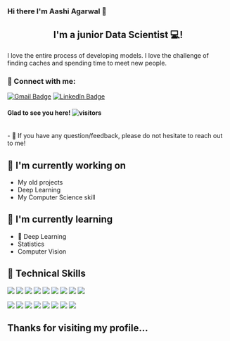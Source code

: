 ### Hi there I'm Aashi Agarwal 👋


<!--
**Code-With-aashi/Code-With-aashi** is a ✨ _special_ ✨ repository because its `README.md` (this file) appears on your GitHub profile.

Here are some ideas to get you started:

- 🔭 I’m currently working on ...
- 🌱 I’m currently learning ...
- 👯 I’m looking to collaborate on ...
- 🤔 I’m looking for help with ...
- 💬 Ask me about ...
- 📫 How to reach me: ...
- 😄 Pronouns: ...
- ⚡ Fun fact: ...
-->




<h2 align="center">
I'm a junior Data Scientist  💻!
</h2> 

I love the entire process of developing models. I love the challenge of finding caches and spending time to meet new people. 

### 🤝 Connect with me:



[![Gmail Badge](https://img.shields.io/badge/Gmail-Profile-informational?style=flat&logo=gmail&logoColor=white&color=1CA2F1)](https://mail.google.com/mail/u/0/aashi.payal99@gmail.com)
[![LinkedIn Badge](https://img.shields.io/badge/LinkedIn-Profile-informational?style=flat&logo=linkedin&logoColor=white&color=0D76A8)](https://www.linkedin.com/in/aashi-agarwal22)

#### Glad to see you here! ![visitors](https://visitor-badge.glitch.me/badge?page_id=page.id)



</br>
- 💬 If you have any question/feedback, please do not hesitate to reach out to me!

## 🔭 I'm currently working on

- My old projects
- Deep Learning
- My Computer Science skill

## 🌱 I'm currently learning

- 📱 Deep Learning
- Statistics
- Computer Vision  

## 💼 Technical Skills

![](https://img.shields.io/badge/Code-python-informational?style=flat&logo=react&color=61DAFB)
![](https://img.shields.io/badge/Code-Machinelearning-informational?style=flat&logo=react&color=61DAFB)
![](https://img.shields.io/badge/Code-Deeplearning-informational?style=flat&logo=react&color=61DAFB)
![](https://img.shields.io/badge/Code-SQL-informational?style=flat&logo=react&color=61DAFB)
![](https://img.shields.io/badge/Code-Numpy-informational?style=flat&logo=react&color=61DAFB)
![](https://img.shields.io/badge/Code-Pandas-informational?style=flat&logo=react&color=61DAFB)
![](https://img.shields.io/badge/Code-NLP-informational?style=flat&logo=react&color=61DAFB)
![](https://img.shields.io/badge/Code-Pyspark-informational?style=flat&logo=react&color=61DAFB)
![](https://img.shields.io/badge/Code-Pycaret-informational?style=flat&logo=react&color=61DAFB)
</br>


![](https://img.shields.io/badge/Tools-Anaconda-informational?style=flat&logo=GitHub&color=181717)
![](https://img.shields.io/badge/Tools-JupyterNotebook-informational?style=flat&logo=GitHub&color=181717)
![](https://img.shields.io/badge/Tools-GoogleColab-informational?style=flat&logo=GitHub&color=181717)
![](https://img.shields.io/badge/Tools-PowerBi-informational?style=flat&logo=GitHub&color=181717)
![](https://img.shields.io/badge/Tools-Git-informational?style=flat&logo=Git&color=F05032)
![](https://img.shields.io/badge/Tools-GitHub-informational?style=flat&logo=GitHub&color=181717)
![](https://img.shields.io/badge/Tools-CrystalReports-informational?style=flat&logo=GitHub&color=181717)
![](https://img.shields.io/badge/Tools-SAPB1-informational?style=flat&logo=GitHub&color=181717)









## Thanks for visiting my profile...
